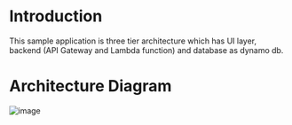 # Introduction
This sample application is three tier architecture which has UI layer, backend (API Gateway and Lambda function) and database as dynamo db. 

# Architecture Diagram
![image](https://github.com/vikas4338/cloud-stuff/assets/13362154/4f2f3421-c29f-4ed8-a3d7-a52d3f8cccde)


